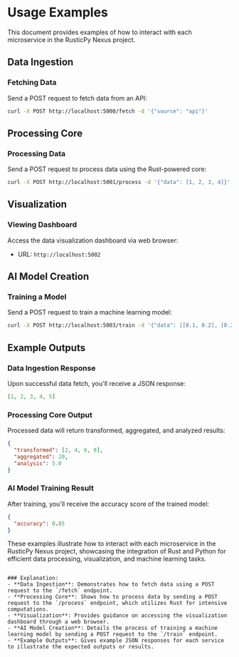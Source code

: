 # Usage Examples

This document provides examples of how to interact with each microservice in the RusticPy Nexus project.

## Data Ingestion

### Fetching Data
Send a POST request to fetch data from an API:
```sh
curl -X POST http://localhost:5000/fetch -d '{"source": "api"}'
```

## Processing Core

### Processing Data
Send a POST request to process data using the Rust-powered core:
```sh
curl -X POST http://localhost:5001/process -d '{"data": [1, 2, 3, 4]}'
```

## Visualization

### Viewing Dashboard
Access the data visualization dashboard via web browser:
- URL: `http://localhost:5002`

## AI Model Creation

### Training a Model
Send a POST request to train a machine learning model:
```sh
curl -X POST http://localhost:5003/train -d '{"data": [[0.1, 0.2], [0.2, 0.3]], "target": [0, 1]}'
```

## Example Outputs

### Data Ingestion Response
Upon successful data fetch, you'll receive a JSON response:
```json
[1, 2, 3, 4, 5]
```

### Processing Core Output
Processed data will return transformed, aggregated, and analyzed results:
```json
{
  "transformed": [2, 4, 6, 8],
  "aggregated": 20,
  "analysis": 5.0
}
```

### AI Model Training Result
After training, you'll receive the accuracy score of the trained model:
```json
{
  "accuracy": 0.85
}
```

These examples illustrate how to interact with each microservice in the RusticPy Nexus project, showcasing the integration of Rust and Python for efficient data processing, visualization, and machine learning tasks.
```

### Explanation:
- **Data Ingestion**: Demonstrates how to fetch data using a POST request to the `/fetch` endpoint.
- **Processing Core**: Shows how to process data by sending a POST request to the `/process` endpoint, which utilizes Rust for intensive computations.
- **Visualization**: Provides guidance on accessing the visualization dashboard through a web browser.
- **AI Model Creation**: Details the process of training a machine learning model by sending a POST request to the `/train` endpoint.
- **Example Outputs**: Gives example JSON responses for each service to illustrate the expected outputs or results.
